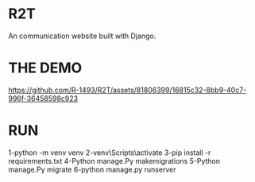 # R2T
An communication website built with Django.


# THE DEMO
https://github.com/R-1493/R2T/assets/81806399/16815c32-8bb9-40c7-996f-36458598c923

# RUN
1-python -m venv venv
2-venv\Scripts\activate
3-pip install -r requirements.txt 
4-Python manage.Py makemigrations
5-Python manage.Py migrate
6-python manage.py runserver


